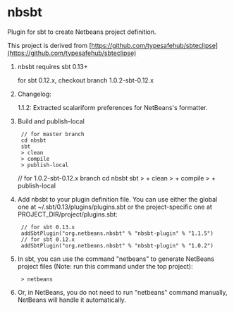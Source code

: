 nbsbt
=====

Plugin for sbt to create Netbeans project definition.

This project is derived from [https://github.com/typesafehub/sbteclipse](https://github.com/typesafehub/sbteclipse)

1. nbsbt requires sbt 0.13+

   for sbt 0.12.x, checkout branch 1.0.2-sbt-0.12.x

1. Changelog:

   1.1.2: Extracted scalariform preferences for NetBeans's formatter.

1. Build and publish-local

        // for master branch
        cd nbsbt
        sbt
        > clean
        > compile
        > publish-local 
        
	// for 1.0.2-sbt-0.12.x branch
        cd nbsbt
        sbt 
        > + clean 
        > + compile 
        > + publish-local

1. Add nbsbt to your plugin definition file. You can use either the global one at ~/.sbt/0.13/plugins/plugins.sbt or the project-specific one at PROJECT_DIR/project/plugins.sbt:

        // for sbt 0.13.x
        addSbtPlugin("org.netbeans.nbsbt" % "nbsbt-plugin" % "1.1.5")
        // for sbt 0.12.x
        addSbtPlugin("org.netbeans.nbsbt" % "nbsbt-plugin" % "1.0.2")

1. In sbt, you can use the command "netbeans" to generate NetBeans project files (Note: run this command under the top project):

        > netbeans

1. Or, in NetBeans, you do not need to run "netbeans" command manually, NetBeans will handle it automatically.
